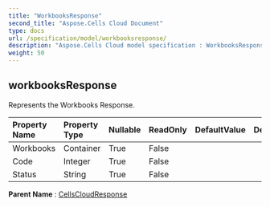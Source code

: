 ```yaml
---
title: "WorkbooksResponse"
second_title: "Aspose.Cells Cloud Document"
type: docs
url: /specification/model/workbooksresponse/
description: "Aspose.Cells Cloud model specification : WorkbooksResponse. Effortlessly handle Excel and other spreadsheet documents with features like opening, generating, editing, splitting, merging, comparing, and converting."
weight: 50
---
```


## **workbooksResponse**

Represents the Workbooks Response. 

| Property Name | Property Type | Nullable |  ReadOnly | DefaultValue | Description | 
| :- | :- | :- |:- |  :- | :- |
| Workbooks | Container | True |  False |  |  |  
| Code | Integer | True |  False |  |  |  
| Status | String | True |  False |  |  |  

**Parent Name** : [CellsCloudResponse](cellscloudresponse)

